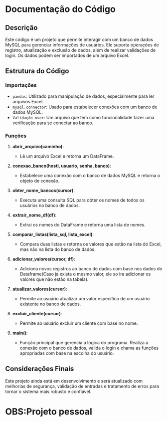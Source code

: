 # Documentação do Código

## Descrição
Este código é um projeto que permite interagir com um banco de dados MySQL para gerenciar informações de usuários. Ele suporta operações de registro, atualização e exclusão de dados, além de realizar validações de login. Os dados podem ser importados de um arquivo Excel.

## Estrutura do Código

### Importações
- `pandas`: Utilizado para manipulação de dados, especialmente para ler arquivos Excel.
- `mysql.connector`: Usado para estabelecer conexões com um banco de dados MySQL.
- `Validação_user`: Um arquivo que tem como funcionalidade fazer uma verificação para se conectar ao banco.

### Funções

1. **abrir_arquivo(caminho)**:
   - Lê um arquivo Excel e retorna um DataFrame.

2. **conexao_banco(hosti, usuario, senha, banco)**:
   - Estabelece uma conexão com o banco de dados MySQL e retorna o objeto de conexão.

3. **obter_nome_bancos(cursor)**:
   - Executa uma consulta SQL para obter os nomes de todos os usuários no banco de dados.

4. **extrair_nome_df(df)**:
   - Extrai os nomes do DataFrame e retorna uma lista de nomes.

5. **comparar_listas(lista_sql, lista_excel)**:
   - Compara duas listas e retorna os valores que estão na lista do Excel, mas não na lista do banco de dados.

6. **adicionar_valores(cursor, df)**:
   - Adiciona novos registros ao banco de dados com base nos dados do Dataframe(Caso ja exista o mesmo valor, ele so ira adicionar os valores que não estão na tabela).

7. **atualizar_valores(cursor)**:
   - Permite ao usuário atualizar um valor específico de um usuário existente no banco de dados.

8. **excluir_cliente(cursor)**:
   - Permite ao usuário excluir um cliente com base no nome.

9. **main()**:
   - Função principal que gerencia a lógica do programa. Realiza a conexão com o banco de dados, valida o login e chama as funções apropriadas com base na escolha do usuário.

## Considerações Finais
Este projeto ainda está em desenvolvimento e será atualizado com melhorias de segurança, validação de entradas e tratamento de erros para tornar o sistema mais robusto e confiável.

# OBS:Projeto pessoal

